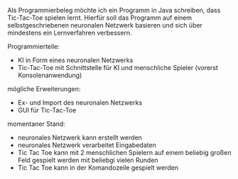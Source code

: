 Als Programmierbeleg möchte ich ein Programm in Java schreiben, dass Tic-Tac-Toe spielen lernt.
Hierfür soll das Programm auf einem selbstgeschriebenen neuronalen Netzwerk basieren und sich über
mindestens ein Lernverfahren verbessern.

Programmierteile:
- KI in Form eines neuronalen Netzwerks
- Tic-Tac-Toe mit Schnittstelle für KI und menschliche Spieler (vorerst Konsolenanwendung)

mögliche Erweiterungen:
- Ex- und Import des neuronalen Netzwerks
- GUI für Tic-Tac-Toe

momentaner Stand:
- neuronales Netzwerk kann erstellt werden
- neuronales Netzwerk verarbeitet Eingabedaten
- Tic Tac Toe kann mit 2 menschlichen Spielern auf einem beliebig großen Feld gespielt werden mit beliebgi vielen Runden
- Tic Tac Toe kann in der Komandozeile gespielt werden
